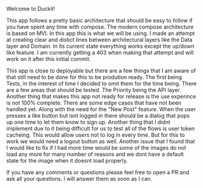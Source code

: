 Welcome to Duckit!

This app follows a pretty basic architecture that should be easy to follow if you have spent any time with compose. 
The modern compose architecture is based on MVI. In this app this is what we will be using. I made an attempt at 
creating clear and distict lines between architectural layers like the Data layer and Domain. In its current state 
everything works except the up/down like feature. I am currently getting a 403 when making that attempt and will
work on it after this initial commit. 

This app is close to deployable but there are a few things that I am aware of that still need to be done for this to 
be prodution ready. The first being Tests, in the interest of time I decided to omit them for the time being. There
are a few areas that should be tested. The Priority being the API layer. Another thing that makes this app not ready 
for release is the use experince is not 100% complete. There are some edge cases that have not been handled yet.
Along with the need for the "New Post" feature. When the user presses a like button but isnt logged in there should 
be a dialog that pops up one time to let them know to sign up. Another thing that I didnt implement due to it being
difficult for us to test all of the flows is user token cacheing. This would allow users not to log in every time. 
But for this to work we would need a logout button as well. Another issue that I found that I would like to fix if
I had more time would be some of the images do not load any more for many number of reasons and we dont have a 
default state for the image when it doesnt load properly. 

If you have any comments or questions please feel free to open a PR and ask all your questions. I will answer them as soon as I can.
